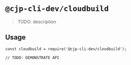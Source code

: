 # `@cjp-cli-dev/cloudbuild`

> TODO: description

## Usage

```
const cloudbuild = require('@cjp-cli-dev/cloudbuild');

// TODO: DEMONSTRATE API
```
